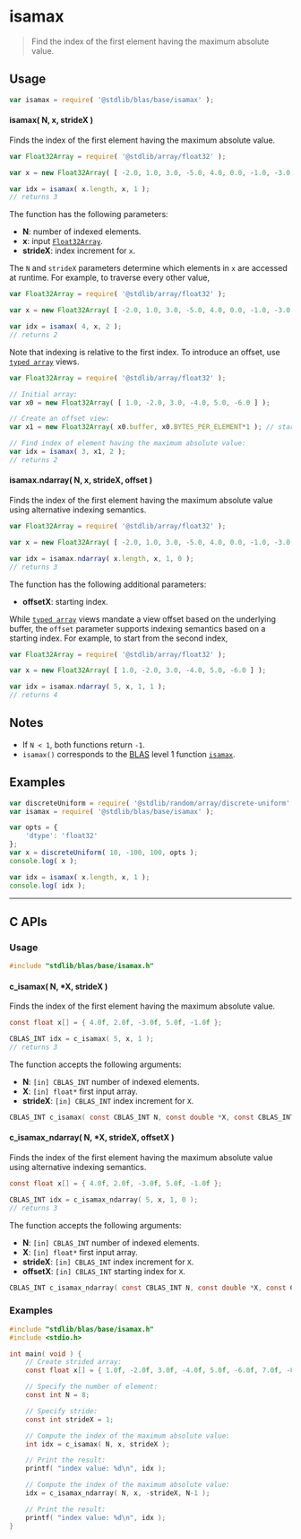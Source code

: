 <!--

@license Apache-2.0

Copyright (c) 2024 The Stdlib Authors.

Licensed under the Apache License, Version 2.0 (the "License");
you may not use this file except in compliance with the License.
You may obtain a copy of the License at

   http://www.apache.org/licenses/LICENSE-2.0

Unless required by applicable law or agreed to in writing, software
distributed under the License is distributed on an "AS IS" BASIS,
WITHOUT WARRANTIES OR CONDITIONS OF ANY KIND, either express or implied.
See the License for the specific language governing permissions and
limitations under the License.

-->

# isamax

> Find the index of the first element having the maximum absolute value.

<section class="usage">

## Usage

```javascript
var isamax = require( '@stdlib/blas/base/isamax' );
```

#### isamax( N, x, strideX )

Finds the index of the first element having the maximum absolute value.

```javascript
var Float32Array = require( '@stdlib/array/float32' );

var x = new Float32Array( [ -2.0, 1.0, 3.0, -5.0, 4.0, 0.0, -1.0, -3.0 ] );

var idx = isamax( x.length, x, 1 );
// returns 3
```

The function has the following parameters:

-   **N**: number of indexed elements.
-   **x**: input [`Float32Array`][@stdlib/array/float32].
-   **strideX**: index increment for `x`.

The `N` and `strideX` parameters determine which elements in `x` are accessed at runtime. For example, to traverse every other value,

```javascript
var Float32Array = require( '@stdlib/array/float32' );

var x = new Float32Array( [ -2.0, 1.0, 3.0, -5.0, 4.0, 0.0, -1.0, -3.0 ] );

var idx = isamax( 4, x, 2 );
// returns 2
```

Note that indexing is relative to the first index. To introduce an offset, use [`typed array`][mdn-typed-array] views.

```javascript
var Float32Array = require( '@stdlib/array/float32' );

// Initial array:
var x0 = new Float32Array( [ 1.0, -2.0, 3.0, -4.0, 5.0, -6.0 ] );

// Create an offset view:
var x1 = new Float32Array( x0.buffer, x0.BYTES_PER_ELEMENT*1 ); // start at 2nd element

// Find index of element having the maximum absolute value:
var idx = isamax( 3, x1, 2 );
// returns 2
```

#### isamax.ndarray( N, x, strideX, offset )

Finds the index of the first element having the maximum absolute value using alternative indexing semantics.

```javascript
var Float32Array = require( '@stdlib/array/float32' );

var x = new Float32Array( [ -2.0, 1.0, 3.0, -5.0, 4.0, 0.0, -1.0, -3.0 ] );

var idx = isamax.ndarray( x.length, x, 1, 0 );
// returns 3
```

The function has the following additional parameters:

-   **offsetX**: starting index.

While [`typed array`][mdn-typed-array] views mandate a view offset based on the underlying buffer, the `offset` parameter supports indexing semantics based on a starting index. For example, to start from the second index,

```javascript
var Float32Array = require( '@stdlib/array/float32' );

var x = new Float32Array( [ 1.0, -2.0, 3.0, -4.0, 5.0, -6.0 ] );

var idx = isamax.ndarray( 5, x, 1, 1 );
// returns 4
```

</section>

<!-- /.usage -->

<section class="notes">

## Notes

-   If `N < 1`, both functions return `-1`.
-   `isamax()` corresponds to the [BLAS][blas] level 1 function [`isamax`][isamax].

</section>

<!-- /.notes -->

<section class="examples">

## Examples

<!-- eslint no-undef: "error" -->

```javascript
var discreteUniform = require( '@stdlib/random/array/discrete-uniform' );
var isamax = require( '@stdlib/blas/base/isamax' );

var opts = {
    'dtype': 'float32'
};
var x = discreteUniform( 10, -100, 100, opts );
console.log( x );

var idx = isamax( x.length, x, 1 );
console.log( idx );
```

</section>

<!-- /.examples -->

<!-- C interface documentation. -->

* * *

<section class="c">

## C APIs

<!-- Section to include introductory text. Make sure to keep an empty line after the intro `section` element and another before the `/section` close. -->

<section class="intro">

</section>

<!-- /.intro -->

<!-- C usage documentation. -->

<section class="usage">

### Usage

```c
#include "stdlib/blas/base/isamax.h"
```

#### c_isamax( N, \*X, strideX )

Finds the index of the first element having the maximum absolute value.

```c
const float x[] = { 4.0f, 2.0f, -3.0f, 5.0f, -1.0f };

CBLAS_INT idx = c_isamax( 5, x, 1 );
// returns 3
```

The function accepts the following arguments:

-   **N**: `[in] CBLAS_INT` number of indexed elements.
-   **X**: `[in] float*` first input array.
-   **strideX**: `[in] CBLAS_INT` index increment for `X`.

```c
CBLAS_INT c_isamax( const CBLAS_INT N, const double *X, const CBLAS_INT strideX );
```

#### c_isamax_ndarray( N, \*X, strideX, offsetX )

Finds the index of the first element having the maximum absolute value using alternative indexing semantics.

```c
const float x[] = { 4.0f, 2.0f, -3.0f, 5.0f, -1.0f };

CBLAS_INT idx = c_isamax_ndarray( 5, x, 1, 0 );
// returns 3
```

The function accepts the following arguments:

-   **N**: `[in] CBLAS_INT` number of indexed elements.
-   **X**: `[in] float*` first input array.
-   **strideX**: `[in] CBLAS_INT` index increment for `X`.
-   **offsetX**: `[in] CBLAS_INT` starting index for `X`.

```c
CBLAS_INT c_isamax_ndarray( const CBLAS_INT N, const double *X, const CBLAS_INT strideX, const CBLAS_INT offsetX );
```

</section>

<!-- /.usage -->

<!-- C API usage notes. Make sure to keep an empty line after the `section` element and another before the `/section` close. -->

<section class="notes">

</section>

<!-- /.notes -->

<!-- C API usage examples. -->

<section class="examples">

### Examples

```c
#include "stdlib/blas/base/isamax.h"
#include <stdio.h>

int main( void ) {
    // Create strided array:
    const float x[] = { 1.0f, -2.0f, 3.0f, -4.0f, 5.0f, -6.0f, 7.0f, -8.0f };

    // Specify the number of element:
    const int N = 8;

    // Specify stride:
    const int strideX = 1;

    // Compute the index of the maximum absolute value:
    int idx = c_isamax( N, x, strideX );

    // Print the result:
    printf( "index value: %d\n", idx );

    // Compute the index of the maximum absolute value:
    idx = c_isamax_ndarray( N, x, -strideX, N-1 );

    // Print the result:
    printf( "index value: %d\n", idx );
}
```

</section>

<!-- /.examples -->

</section>

<!-- /.c -->

<!-- Section for related `stdlib` packages. Do not manually edit this section, as it is automatically populated. -->

<section class="related">

</section>

<!-- /.related -->

<!-- Section for all links. Make sure to keep an empty line after the `section` element and another before the `/section` close. -->

<section class="links">

[blas]: http://www.netlib.org/blas

[isamax]: http://www.netlib.org/lapack/explore-html/de/da4/group__double__blas__level1.html

[@stdlib/array/float32]: https://github.com/stdlib-js/stdlib/tree/develop/lib/node_modules/%40stdlib/array/float32

[mdn-typed-array]: https://developer.mozilla.org/en-US/docs/Web/JavaScript/Reference/Global_Objects/TypedArray

</section>

<!-- /.links -->
